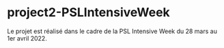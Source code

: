 # project2-PSLIntensiveWeek

Le projet est réalisé dans le cadre de la PSL Intensive Week du 28 mars au 1er avril 2022.


